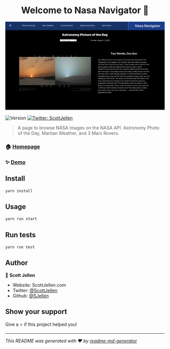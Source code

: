 <h1 align="center">Welcome to Nasa Navigator 👋</h1>

![screenshot](https://github.com/SJellen/nasa-pic-board/blob/master/ScreenShot.png)

<p>
  <img alt="Version" src="https://img.shields.io/badge/version-0.1.0-blue.svg?cacheSeconds=2592000" />
  <a href="https://twitter.com/ScottJellen" target="_blank">
    <img alt="Twitter: ScottJellen" src="https://img.shields.io/twitter/follow/ScottJellen.svg?style=social" />
  </a>
</p>

> A page to browse NASA images on the NASA API. Astronomy Photo of the Day, Martian Weather, and 3 Mars Rovers.

### 🏠 [Homepage](https://youthful-yonath-b6a4b7.netlify.app/)

### ✨ [Demo](https://youthful-yonath-b6a4b7.netlify.app/)

## Install

```sh
yarn install
```

## Usage

```sh
yarn run start
```

## Run tests

```sh
yarn run test
```

## Author

👤 **Scott Jellen**

* Website: ScottJellen.com
* Twitter: [@ScottJellen](https://twitter.com/ScottJellen)
* Github: [@SJellen](https://github.com/SJellen)

## Show your support

Give a ⭐️ if this project helped you!

***
_This README was generated with ❤️ by [readme-md-generator](https://github.com/kefranabg/readme-md-generator)_
